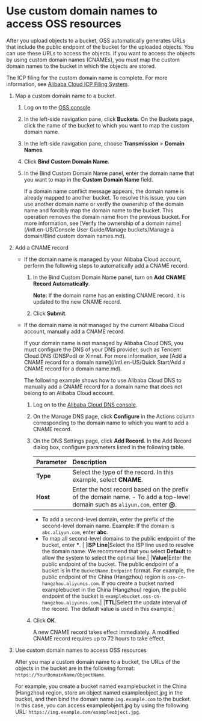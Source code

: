 # Use custom domain names to access OSS resources

After you upload objects to a bucket, OSS automatically generates URLs that include the public endpoint of the bucket for the uploaded objects. You can use these URLs to access the objects. If you want to access the objects by using custom domain names \(CNAMEs\), you must map the custom domain names to the bucket in which the objects are stored.

The ICP filing for the custom domain name is complete. For more information, see [Alibaba Cloud ICP Filing System](https://beian.aliyun.com/order/selfBaIndex.htm).

1.  Map a custom domain name to a bucket.

    1.  Log on to the [OSS console](https://oss.console.aliyun.com/).

    2.  In the left-side navigation pane, click **Buckets**. On the Buckets page, click the name of the bucket to which you want to map the custom domain name.

    3.  In the left-side navigation pane, choose **Transmission** \> **Domain Names**.

    4.  Click **Bind Custom Domain Name**.

    5.  In the Bind Custom Domain Name panel, enter the domain name that you want to map in the **Custom Domain Name** field.

        If a domain name conflict message appears, the domain name is already mapped to another bucket. To resolve this issue, you can use another domain name or verify the ownership of the domain name and forcibly map the domain name to the bucket. This operation removes the domain name from the previous bucket. For more information, see [Verify the ownership of a domain name](/intl.en-US/Console User Guide/Manage buckets/Manage a domain/Bind custom domain names.md).

2.  Add a CNAME record

    -   If the domain name is managed by your Alibaba Cloud account, perform the following steps to automatically add a CNAME record.
        1.  In the Bind Custom Domain Name panel, turn on **Add CNAME Record Automatically**.

            **Note:** If the domain name has an existing CNAME record, it is updated to the new CNAME record.

        2.  Click **Submit**.
    -   If the domain name is not managed by the current Alibaba Cloud account, manually add a CNAME record.

        If your domain name is not managed by Alibaba Cloud DNS, you must configure the DNS of your DNS provider, such as Tencent Cloud DNS \(DNSPod\) or Xinnet. For more information, see [Add a CNAME record for a domain name](/intl.en-US/Quick Start/Add a CNAME record for a domain name.md).

        The following example shows how to use Alibaba Cloud DNS to manually add a CNAME record for a domain name that does not belong to an Alibaba Cloud account.

        1.  Log on to the [Alibaba Cloud DNS console](https://dns.console.aliyun.com/#/dns/domainList).
        2.  On the Manage DNS page, click **Configure** in the Actions column corresponding to the domain name to which you want to add a CNAME record.
        3.  On the DNS Settings page, click **Add Record**. In the Add Record dialog box, configure parameters listed in the following table.

            |Parameter|Description|
            |:--------|:----------|
            |**Type**|Select the type of the record. In this example, select **CNAME**.|
            |**Host**|Enter the host record based on the prefix of the domain name.             -   To add a top-level domain such as `aliyun.com`, enter **@**.
            -   To add a second-level domain, enter the prefix of the second-level domain name. Example: If the domain is `abc.aliyun.com`, enter **abc**.
            -   To map all second-level domains to the public endpoint of the bucket, enter **\***. |
            |**ISP Line**|Select the ISP line used to resolve the domain name. We recommend that you select **Default** to allow the system to select the optimal line.|
            |**Value**|Enter the public endpoint of the bucket. The public endpoint of a bucket is in the `BucketName.Endpoint` format. For example, the public endpoint of the China \(Hangzhou\) region is `oss-cn-hangzhou.aliyuncs.com`. If you create a bucket named examplebucket in the China \(Hangzhou\) region, the public endpoint of the bucket is `examplebucket.oss-cn-hangzhou.aliyuncs.com`.|
            |**TTL**|Select the update interval of the record. The default value is used in this example.|

        4.  Click **OK**.

            A new CNAME record takes effect immediately. A modified CNAME record requires up to 72 hours to take effect.

3.  Use custom domain names to access OSS resources

    After you map a custom domain name to a bucket, the URLs of the objects in the bucket are in the following format: `https://YourDomainName/ObjectName`.

    For example, you create a bucket named examplebucket in the China \(Hangzhou\) region, store an object named exampleobject.jpg in the bucket, and then bind the domain name `img.example.com` to the bucket. In this case, you can access exampleobject.jpg by using the following URL: `https://img.example.com/exampleobject.jpg`.


